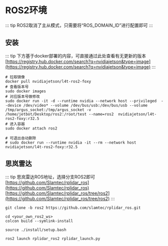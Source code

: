 # ROS2环境
::: tip
ROS2取消了主从模式，只需要将“ROS_DOMAIN_ID”进行配置即可
:::
## 安装
::: tip
下方基于docker部署的内容，可直接通过此处查看有无更新的版本
[https://registry.hub.docker.com/search?q=nvidiajetson&type=image](https://registry.hub.docker.com/search?q=nvidiajetson&type=image)
:::
```shell script
# 拉取镜像
docker pull nvidiajetson/l4t-ros2-foxy
# 查看版本号
sudo docker images
# 对应版本号做修改
sudo docker run -it -d --runtime nvidia --network host --privileged  --device /dev/video* --volume /dev/bus/usb:/dev/bus/usb --volume /tmp/argus_socket:/tmp/argus_socket -v /home/jetbot/Desktop/ros2:/root/test --name=ros2  nvidiajetson/l4t-ros2-foxy:r32.5
# 进入容器
sudo docker attach ros2

# 可退出自动删除
# sudo docker run --runtime nvidia -it --rm --network host nvidiajetson/l4t-ros2-foxy:r32.5
```
## 思岚雷达
::: tip
思岚雷达ROS地址，选择分支ROS2即可 <br/>
[https://github.com/Slamtec/rplidar_ros](https://github.com/Slamtec/rplidar_ros) <br/>
[https://github.com/Slamtec/rplidar_ros/tree/ros2](https://github.com/Slamtec/rplidar_ros/tree/ros2)
:::
```shell script
git clone -b ros2 https://github.com/slamtec/rplidar_ros.git

cd <your_own_ros2_ws>
colcon build --symlink-install

source ./install/setup.bash

ros2 launch rplidar_ros2 rplidar_launch.py
```
